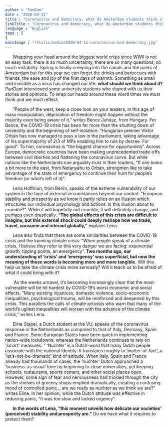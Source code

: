 ```yaml
---
author : "PanDam"
date : "2020-04-11"
title : "Coronavirus and democracy, what do Amsterdam students think of the ongoing social crisis?"
linkTitle : "Coronavirus and democracy, what do Amsterdam students think of the ongoing social crisis?"
language : "English"
tags : [
]
mainImage : "/static/media/2020-04-11-coronavirus-and-democracy.jpg"
---
```


&nbsp;&nbsp;&nbsp;&nbsp;&nbsp;&nbsp;Wrapping your head around the biggest world crisis since WWII is not an easy task: there is so much uncertainty, there are so many questions, so much instability. Spring is finally creeping into the canals and the parks of Amsterdam but for this year we can forget the drinks and barbecues with friends, the ease and joy of the first days of warmth. Something as small and invisible as a virus has changed our life: **what should we think about it?** PanDam interviewed some university students who shared with us their stories and opinions. To wrap our heads around these wierd times we must think and we must reflect.

&nbsp;&nbsp;&nbsp;&nbsp;&nbsp;&nbsp;“People of the west, keep a close look on your leaders, in this age of mass manipulation, deprivation of freedom might happen without the majority even being aware of it,” writes Bence Juhász, from Hungary. For Bence, the COVID-19 crisis has been far more than the shutting down of university and the beginning of self-isolation: “Hungarian premier Viktor Orbán has now managed to pass a law in the parliament, taking advantage of his supermajority of 2/3 of MPs enabling him to rule by decree. For good”. To him, coronavirus is “the biggest chance for opportunists”. Across Europe, democratic countries have been making unprecedented trade-offs between civil liberties and flattening the coronavirus curve. But while nations like the Netherlands can arguably trust in their leaders, "If one looks a bit more to the east, from Netanyahu to Orbán, strongmen like to take advantage of the state of emergency to continue their hunt for people’s freedom (or what’s left of it)".

&nbsp;&nbsp;&nbsp;&nbsp;&nbsp;&nbsp;Lena Hoffman, from Berlin, speaks of the extreme vulnerability of our system in the face of external circumstances beyond our control: “European stability and prosperity as we know it partly relies on an illusion which structures our individual psychology and actions. Is this illusion about to crumble?”. While it will hopefully not crumble, it will definitely change, and perhaps even drastically. **“The global effects of this crisis are difficult to imagine, but this external shock could deeply reshape how we trade, travel, consume and interact globally,”** explains Lena.

&nbsp;&nbsp;&nbsp;&nbsp;&nbsp;&nbsp;Lena also finds that there are some similarities between the COVID-19 crisis and the looming climate crisis: “When people speak of a climate crisis, I believe they refer to this very danger we are facing: exponential growth, tipping points, an emergency”. **Two months ago, our understanding of ‘crisis’ and ‘emergency’ was superficial, but now the meaning of those words is becoming more and more tangible.** Will this help us take the climate crisis more seriously? Will it teach us to be afraid of what it could bring with it?

&nbsp;&nbsp;&nbsp;&nbsp;&nbsp;&nbsp; As the weeks unravel, it’s becoming increasingly clear that the most vulnerable will be hit hardest by COVID-19’s worst economic and social effects. “Many existing injustices, domestic violence, socio-economic inequalities, psychological trauma, will be reinforced and deepened by this crisis. This parallels the calls of climate activists who warn that many of the world’s ugliest inequalities will worsen with the advance of the climate crisis,” writes Lena.

&nbsp;&nbsp;&nbsp;&nbsp;&nbsp;&nbsp;Eline Stapel, a Dutch student at the VU, speaks of the coronavirus response in the Netherlands as compared to that of Italy, Germany, Spain and France. Some European States have been quick in implementing nation-wide lockdowns, whereas the Netherlands continues to rely on 'smart' measures: " ‘Nuchter’ is a Dutch-word that many Dutch people associate with the national identity. It translates roughly to ‘matter-of-fact’, a ‘let’s-not-be-dramatic’ kind of attitude. When Italy, Spain and France already had thousands of cases, the ‘nuchter’ Dutch approached a ‘business-as-usual’ tone by beginning to close universities, yet keeping schools, restaurants, sports centers, and other social places open. However, some sign of fear and nervousness had trickled through the city as the shelves of grocery shops emptied dramatically, creating a confusing mood of controlled panic… are we really as nuchter as we think we are?" writes Eline. In her opinion, while the Dutch attitude was effective in reducing panic, “it was too slow and lacked urgency”.

&nbsp;&nbsp;&nbsp;&nbsp;&nbsp;&nbsp;**In the words of Lena, “this moment unveils how delicate our societies’ (perceived) stability and prosperity are.”** Do we have what it requires to protect them?